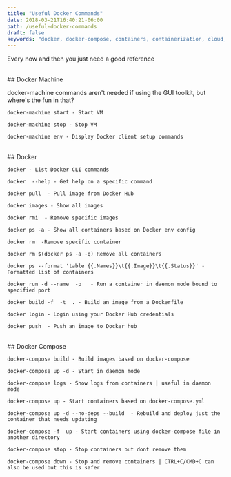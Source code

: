 ```yaml
---
title: "Useful Docker Commands"
date: 2018-03-21T16:40:21-06:00
path: /useful-docker-commands
draft: false
keywords: "docker, docker-compose, containers, containerization, cloud, vm, redis, microservices, developer, dev, development, software, convenience, article, blog post, blog"
---
```


Every now and then you just need a good reference

<!--more-->

<br>
## Docker Machine

docker-machine commands aren't needed if using the GUI toolkit, but where's the fun in that?

<pre><code class="text">docker-machine start - Start VM

docker-machine stop - Stop VM

docker-machine env - Display Docker client setup commands</code></pre>

<br>
## Docker

<pre><code class="text">docker - List Docker CLI commands

docker <command> --help - Get help on a specific command

docker pull <Name of Image> - Pull image from Docker Hub

docker images - Show all images

docker rmi <ImageID> - Remove specific images

docker ps -a - Show all containers based on Docker env config

docker rm <ContainerID> -Remove specific container

docker rm $(docker ps -a -q) Remove all containers

docker ps --format 'table {{.Names}}\t{{.Image}}\t{{.Status}}' - Formatted list of containers

docker run -d --name <Container Name> -p <External Port:Container Port> <Your Image> - Run a container in daemon mode bound to specified port

docker build -f <Your Dockerfile> -t <Tag Name> . - Build an image from a Dockerfile

docker login - Login using your Docker Hub credentials

docker push <Your Image Name> - Push an image to Docker hub</code></pre>


<br>
## Docker Compose

<pre><code class="text">docker-compose build - Build images based on docker-compose

docker-compose up -d - Start in daemon mode

docker-compose logs - Show logs from containers | useful in daemon mode

docker-compose up - Start containers based on docker-compose.yml

docker-compose up -d --no-deps --build <service_name> - Rebuild and deploy just the container that needs updating

docker-compose -f <Filepath> up - Start containers using docker-compose file in another directory

docker-compose stop - Stop containers but dont remove them

docker-compose down - Stop and remove containers | CTRL+C/CMD+C can also be used but this is safer</code></pre>
